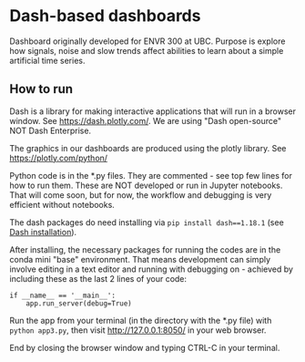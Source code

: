# Dash-based dashboards

Dashboard originally developed for ENVR 300 at UBC. Purpose is explore how signals, noise and slow trends affect abilities to learn about a simple artificial time series.

## How to run
Dash is a library for making interactive applications that will run in a browser window. See https://dash.plotly.com/. We are using "Dash open-source" NOT Dash Enterprise. 

The graphics in our dashboards are produced using the plotly library. See https://plotly.com/python/

Python code is in the *.py files. They are commented - see top few lines for how to run them. These are NOT developed or run in Jupyter notebooks. That will come soon, but for now, the workflow and debugging is very efficient without notebooks.

The dash packages do need installing via `pip install dash==1.18.1` (see [Dash installation](https://dash.plotly.com/installation)). 

After installing, the necessary packages for running the codes are in the conda mini "base" environment. That means development can simply involve editing in a text editor and running with debugging on - achieved by including these as the last 2 lines of your code:
```
if __name__ == '__main__':
    app.run_server(debug=True)
```

Run the app from your terminal (in the directory with the *.py file) with `python app3.py`, then visit http://127.0.0.1:8050/ in your web browser. 

End by closing the browser window and typing CTRL-C in your terminal. 